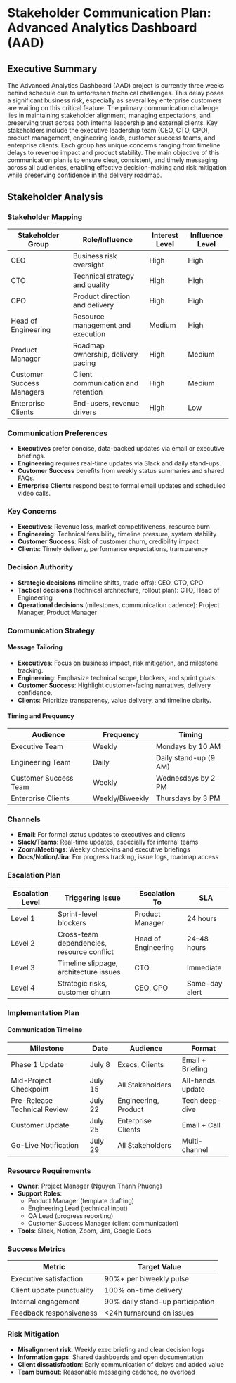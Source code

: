 # Stakeholder Communication Plan: Advanced Analytics Dashboard (AAD)

## Executive Summary
The Advanced Analytics Dashboard (AAD) project is currently three weeks behind schedule due to unforeseen technical challenges. This delay poses a significant business risk, especially as several key enterprise customers are waiting on this critical feature. The primary communication challenge lies in maintaining stakeholder alignment, managing expectations, and preserving trust across both internal leadership and external clients. Key stakeholders include the executive leadership team (CEO, CTO, CPO), product management, engineering leads, customer success teams, and enterprise clients. Each group has unique concerns ranging from timeline delays to revenue impact and product stability. The main objective of this communication plan is to ensure clear, consistent, and timely messaging across all audiences, enabling effective decision-making and risk mitigation while preserving confidence in the delivery roadmap.

## Stakeholder Analysis
### Stakeholder Mapping
| Stakeholder Group         | Role/Influence                     | Interest Level | Influence Level |
| ------------------------- | ---------------------------------- | -------------- | --------------- |
| CEO                       | Business risk oversight            | High           | High            |
| CTO                       | Technical strategy and quality     | High           | High            |
| CPO                       | Product direction and delivery     | High           | High            |
| Head of Engineering       | Resource management and execution  | Medium         | High            |
| Product Manager           | Roadmap ownership, delivery pacing | High           | Medium          |
| Customer Success Managers | Client communication and retention | High           | Medium          |
| Enterprise Clients        | End-users, revenue drivers         | High           | Low             |

### Communication Preferences
- **Executives** prefer concise, data-backed updates via email or executive briefings.
- **Engineering** requires real-time updates via Slack and daily stand-ups.
- **Customer Success** benefits from weekly status summaries and shared FAQs.
- **Enterprise Clients** respond best to formal email updates and scheduled video calls.

### Key Concerns
- **Executives**: Revenue loss, market competitiveness, resource burn
- **Engineering**: Technical feasibility, timeline pressure, system stability
- **Customer Success**: Risk of customer churn, credibility impact
- **Clients**: Timely delivery, performance expectations, transparency

### Decision Authority
- **Strategic decisions** (timeline shifts, trade-offs): CEO, CTO, CPO
- **Tactical decisions** (technical architecture, rollout plan): CTO, Head of Engineering
- **Operational decisions** (milestones, communication cadence): Project Manager, Product Manager

### Communication Strategy
#### Message Tailoring
- **Executives**: Focus on business impact, risk mitigation, and milestone tracking.
- **Engineering**: Emphasize technical scope, blockers, and sprint goals.
- **Customer Success**: Highlight customer-facing narratives, delivery confidence.
- **Clients**: Prioritize transparency, value delivery, and timeline clarity.

#### Timing and Frequency
| Audience              | Frequency       | Timing                |
| --------------------- | --------------- | --------------------- |
| Executive Team        | Weekly          | Mondays by 10 AM      |
| Engineering Team      | Daily           | Daily stand-up (9 AM) |
| Customer Success Team | Weekly          | Wednesdays by 2 PM    |
| Enterprise Clients    | Weekly/Biweekly | Thursdays by 3 PM     |

### Channels
- **Email**: For formal status updates to executives and clients
- **Slack/Teams**: Real-time updates, especially for internal teams
- **Zoom/Meetings**: Weekly check-ins and executive briefings
- **Docs/Notion/Jira**: For progress tracking, issue logs, roadmap access

### Escalation Plan
| Escalation Level | Triggering Issue                           | Escalation To       | SLA            |
| ---------------- | ------------------------------------------ | ------------------- | -------------- |
| Level 1          | Sprint-level blockers                      | Product Manager     | 24 hours       |
| Level 2          | Cross-team dependencies, resource conflict | Head of Engineering | 24–48 hours    |
| Level 3          | Timeline slippage, architecture issues     | CTO                 | Immediate      |
| Level 4          | Strategic risks, customer churn            | CEO, CPO            | Same-day alert |

### Implementation Plan
#### Communication Timeline
| Milestone                    | Date    | Audience             | Format           |
| ---------------------------- | ------- | -------------------- | ---------------- |
| Phase 1 Update               | July 8  | Execs, Clients       | Email + Briefing |
| Mid-Project Checkpoint       | July 15 | All Stakeholders     | All-hands update |
| Pre-Release Technical Review | July 22 | Engineering, Product | Tech deep-dive   |
| Customer Update              | July 25 | Enterprise Clients   | Email + Call     |
| Go-Live Notification         | July 29 | All Stakeholders     | Multi-channel    |

### Resource Requirements
- **Owner**: Project Manager (Nguyen Thanh Phuong)
- **Support Roles**:
  - Product Manager (template drafting)
  - Engineering Lead (technical input)
  - QA Lead (progress reporting)
  - Customer Success Manager (client communication)
- **Tools**: Slack, Notion, Zoom, Jira, Google Docs
  
### Success Metrics
| Metric                    | Target Value                     |
| ------------------------- | -------------------------------- |
| Executive satisfaction    | 90%+ per biweekly pulse          |
| Client update punctuality | 100% on-time delivery            |
| Internal engagement       | 90% daily stand-up participation |
| Feedback responsiveness   | <24h turnaround on issues        |

### Risk Mitigation
- **Misalignment risk**: Weekly exec briefing and clear decision logs
- **Information gaps**: Shared dashboards and open documentation
- **Client dissatisfaction**: Early communication of delays and added value
- **Team burnout**: Reasonable messaging cadence, no overload
